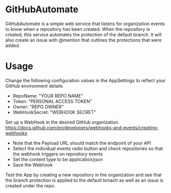 # GitHubAutomate

GitHubAutomate is a simple web service that listens for organization events to know when a repository has been created. When the repository is created, this service automates the protection of the default branch. It will also create an issue with @mention that outlines the protections that were added.

# Usage
Change the following configuration values in the AppSettings to reflect your GitHub environment details

* RepoName: "YOUR REPO NAME"
* Token: "PERSONAL ACCESS TOKEN"
* Owner: "REPO OWNER"
* WebHookSecret: "WEBHOOK SECRET"

Set up a WebHook in the desired GitHub organization. 
https://docs.github.com/en/developers/webhooks-and-events/creating-webhooks
* Note that the Payload URL should match the endpoint of your API
* Select the individual events radio button and check repositories so that the webhook triggers on repository events
* Set the content type to be application/json
* Save the Webhook

Test the App by creating a new repository in the organization and see that the branch protection is applied to the default brnach as well as an issue is created under the repo.
